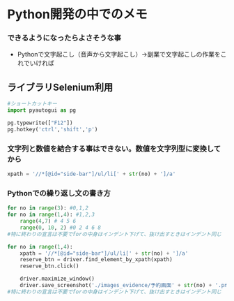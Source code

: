 # Python開発の中でのメモ

### できるようになったらよさそうな事
* Pythonで文字起こし（音声から文字起こし）→副業で文字起こしの作業をこれでいければ
## ライブラリSelenium利用

```python
#ショートカットキー
import pyautogui as pg

pg.typewrite(["F12"])
pg.hotkey('ctrl','shift','p')
```
### 文字列と数値を結合する事はできない。数値を文字列型に変換してから

```python
xpath = '//*[@id="side-bar"]/ul/li[' + str(no) + ']/a'
```

### Pythonでの繰り返し文の書き方
```python
for no in range(3): #0,1,2
for no in range(1,4): #1,2,3
    range(4,7) # 4 5 6
    range(0, 10, 2) #0 2 4 6 8
#特に終わりの宣言は不要でforの中身はインデント下げて、抜け出すときはインデント同じ
```

```python
for no in range(1,4):
    xpath = '//*[@id="side-bar"]/ul/li[' + str(no) + ']/a'
    reserve_btn = driver.find_element_by_xpath(xpath)
    reserve_btn.click()

    driver.maximize_window()
    driver.save_screenshot('./images_evidence/予約画面' + str(no) + '.png')
#特に終わりの宣言は不要でforの中身はインデント下げて、抜け出すときはインデント同じ
```
